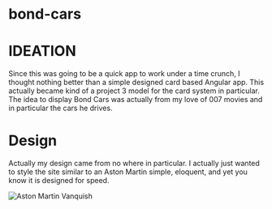 # bond-cars

# IDEATION
Since this was going to be a quick app to work under a time crunch, I thought nothing better than a simple designed card based Angular app. This actually became kind of a project 3 model for the card system in particular. The idea to display Bond Cars was actually from my love of 007 movies and in particular the cars he drives.

# Design
Actually my design came from no where in particular. I actually just wanted to style the site similar to an Aston Martin simple, eloquent, and yet you know it is designed for speed.

![Aston Martin Vanquish](public/images/vanquish.jpg)
